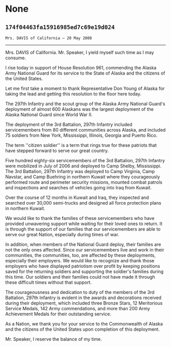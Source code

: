 # None
## `174f04463fa15916985ed7c69e19d024`
`Mrs. DAVIS of California — 20 May 2008`

---


Mrs. DAVIS of California. Mr. Speaker, I yield myself such time as I 
may consume.

I rise today in support of House Resolution 961, commending the 
Alaska Army National Guard for its service to the State of Alaska and 
the citizens of the United States.

Let me first take a moment to thank Representative Don Young of 
Alaska for taking the lead and getting this resolution to the floor 
here today.



The 297th Infantry and the scout group of the Alaska Army National 
Guard's deployment of almost 600 Alaskans was the largest deployment of 
the Alaska National Guard since World War II.

The deployment of the 3rd Battalion, 297th Infantry included 
servicemembers from 80 different communities across Alaska, and 
included 75 soldiers from New York, Mississippi, Illinois, Georgia and 
Puerto Rico.

The term ''citizen soldier'' is a term that rings true for these 
patriots that have stepped forward to serve our great country.

Five hundred eighty-six servicemembers of the 3rd Battalion, 297th 
Infantry were mobilized in July of 2006 and deployed to Camp Shelby, 
Mississippi. The 3rd Battalion, 297th Infantry was deployed to Camp 
Virginia, Camp Navstar, and Camp Buehring in northern Kuwait where they 
courageously performed route and perimeter security missions, mounted 
combat patrols and inspections and searches of vehicles going into Iraq 
from Kuwait.

Over the course of 12 months in Kuwait and Iraq, they inspected and 
searched over 30,000 semi-trucks and designed all force protection 
plans in northern Kuwait.

We would like to thank the families of these servicemembers who have 
provided unwavering support while waiting for their loved ones to 
return. It is through the support of our families that our 
servicemembers are able to serve our great Nation, especially during 
times of war.

In addition, when members of the National Guard deploy, their 
families are not the only ones affected. Since our servicemembers live 
and work in their communities, the communities, too, are affected by 
these deployments, especially their employers. We would like to 
recognize and thank those employers who have displayed patriotism over 
profit by keeping positions saved for the returning soldiers and 
supporting the soldier's families during this time. Our soldiers and 
their families could not have made it through these difficult times 
without that support.

The courageousness and dedication to duty of the members of the 3rd 
Battalion, 297th Infantry is evident in the awards and decorations 
received during their deployment, which included three Bronze Stars, 12 
Meritorious Service Medals, 142 Army commendations, and more than 200 
Army Achievement Medals for their outstanding service.

As a Nation, we thank you for your service to the Commonwealth of 
Alaska and the citizens of the United States upon completion of this 
deployment.

Mr. Speaker, I reserve the balance of my time.